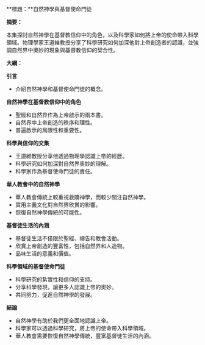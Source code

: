 **標題：**自然神學與基督使命門徒

**摘要：**

本集探討自然神學在基督教信仰中的角色，以及科學家如何將上帝的使命帶入科學領域。物理學家王道維教授分享了科學研究如何加深他對上帝創造者的認識，並強調自然界中奧妙的現象與基督教信仰的契合性。

**大綱：**

**引言**

* 介紹自然神學和基督使命門徒的概念。

**自然神學在基督教信仰中的角色**

* 聖經和自然界作為上帝啟示的兩本書。
* 自然界中上帝創造的秩序和理性。
* 普遍啟示的局限性和重要性。

**科學與信仰的交集**

* 王道維教授分享他透過物理學認識上帝的經歷。
* 科學研究如何加深對自然界奧妙的理解。
* 科學家作為基督使命門徒的責任。

**華人教會中的自然神學**

* 華人教會傳統上較重視救贖神學，而較少關注自然神學。
* 實用主義文化對自然界欣賞的影響。
* 恢復自然神學傳統的可能性。

**基督徒生活的內涵**

* 基督徒生活不僅限於聖經、禱告和教會活動。
* 欣賞上帝創造的豐富性，包括自然界和人造物。
* 品味生活的意義和價值。

**科學領域的基督使命門徒**

* 科學研究的紮實性和信仰的支持。
* 分享科學發現，讓更多人認識上帝的奧妙。
* 共同努力，促進自然神學的發展。

**結論**

* 自然神學有助於我們更全面地認識上帝。
* 科學家可以透過科學研究，將上帝的使命帶入科學領域。
* 華人教會需要恢復自然神學傳統，豐富基督徒生活的內涵。